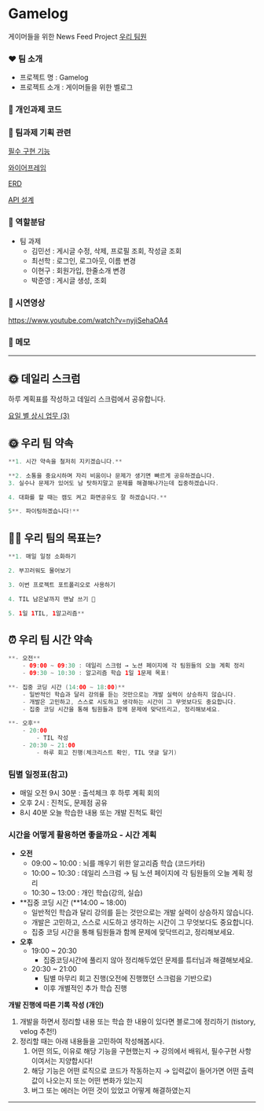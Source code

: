 # Gamelog
게이머들을 위한 News Feed Project
[우리 팀원](https://www.notion.so/a4cae47028824967b4bfb9ab4eae0974?pvs=21)

### ❤ 팀 소개

- 프로젝트 명 :  Gamelog
- 프로젝트 소개 :  게이머들을 위한 벨로그

### 🧡 개인과제 코드

### 💛 팀과제 기획 관련

[필수 구현 기능](https://www.notion.so/ce6998a9e2b6476392147de2e570f4c4?pvs=21)

[와이어프레임](https://www.notion.so/8c827c79c1794de3b0357560ea9c958c?pvs=21)

[ERD](https://www.notion.so/ERD-92a678b3a9ec4d6a85155bd5fec7fd6d?pvs=21)

[API 설계](https://www.notion.so/037487f223dc413b8bc3cfeaa27d64ee?pvs=21)

### 💚 역할분담

- 팀 과제
    - 김민선 : 게시글 수정, 삭제, 프로필 조회, 작성글 조회
    - 최선학 : 로그인, 로그아웃, 이름 변경
    - 이현구 : 회원가입, 한줄소개 변경
    - 박준영 : 게시글 생성, 조회
    

### 💙 시연영상

https://www.youtube.com/watch?v=nyjiSehaOA4

### 💜 메모

---

## 🌞 데일리 스크럼

하루 계획표를 작성하고 데일리 스크럼에서 공유합니다.

[요일 별 상시 업무 (3)](https://www.notion.so/a9274343787248b3bc5044077255d9a3?pvs=21)

## 🌞 우리 팀 약속

```java
**1. 시간 약속을 철저히 지키겠습니다.**

**2. 소통을 중요시하며 자리 비움이나 문제가 생기면 빠르게 공유하겠습니다.
3. 실수나 문제가 있어도 남 탓하지말고 문제를 해결해나가는데 집중하겠습니다.

4. 대화를 할 때는 캠도 켜고 화면공유도 잘 하겠습니다.** 

5**. 파이팅하겠습니다!**
```

## 💪🏻 우리 팀의 목표는?

```java
**1. 매일 일정 소화하기

2. 부끄러워도 물어보기

3. 이번 프로젝트 포트폴리오로 사용하기

4. TIL 남은날까지 맨날 쓰기 📝

5. 1일 1TIL, 1알고리즘**
```

## ⏰ 우리 팀 시간 약속

```kotlin
**- 오전**
    - 09:00 ~ 09:30 : 데일리 스크럼 → 노션 페이지에 각 팀원들의 오늘 계획 정리
    - 09:30 ~ 10:30 : 알고리즘 학습 1일 1문제 목표!

**- 집중 코딩 시간 (14:00 ~ 18:00)**
    - 일반적인 학습과 달리 강의를 듣는 것만으로는 개발 실력이 상승하지 않습니다.
    - 개발은 고민하고, 스스로 시도하고 생각하는 시간이 그 무엇보다도 중요합니다.
    - 집중 코딩 시간을 통해 팀원들과 함께 문제에 맞닥뜨리고, 정리해보세요.

**- 오후**
    - 20:00
        - TIL 작성
    - 20:30 ~ 21:00
        - 하루 회고 진행(체크리스트 확인, TIL 댓글 달기)
```

### 팀별 일정표(참고)

- 매일 오전 9시 30분 : 출석체크 후 하루 계획 회의
- 오후 2시 : 진척도, 문제점 공유
- 8시 40분 오늘 학습한 내용 또는 개발 진척도 확인

### 시간을 어떻게 활용하면 좋을까요 - 시간 계획

- **오전**
    - 09:00 ~ 10:00 :  뇌를 깨우기 위한 알고리즘 학습 (코드카타)
    - 10:00 ~ 10:30 : 데일리 스크럼 → 팀 노션 페이지에 각 팀원들의 오늘 계획 정리
    - 10:30 ~ 13:00 : 개인 학습(강의, 실습)
- **집중 코딩 시간 (**14:00 ~ 18:00)
    - 일반적인 학습과 달리 강의를 듣는 것만으로는 개발 실력이 상승하지 않습니다.
    - 개발은 고민하고, 스스로 시도하고 생각하는 시간이 그 무엇보다도 중요합니다.
    - 집중 코딩 시간을 통해 팀원들과 함께 문제에 맞닥뜨리고, 정리해보세요.
- **오후**
    - 19:00 ~ 20:30
        - 집중코딩시간에 풀리지 않아 정리해두었던 문제를 튜터님과 해결해보세요.
    - 20:30 ~ 21:00
        - 팀별 마무리 회고 진행(오전에 진행했던 스크럼을 기반으로)
        - 이후 개별적인 추가 학습 진행

**개발 진행에 따른 기록 작성 (개인)**

1. 개발을 하면서 정리할 내용 또는 학습 한 내용이 있다면 블로그에 정리하기 (tistory, velog 추천!)
2. 정리할 때는 아래 내용들을 고민하여 작성해봅시다.
    1. 어떤 의도, 이유로 해당 기능을 구현했는지 
    → 강의에서 배워서, 필수구현 사항이여서는 지양합시다!
    2. 해당 기능은 어떤 로직으로 코드가 작동하는지 
    → 입력값이 들어가면 어떤 출력값이 나오는지 또는 어떤 변화가 있는지
    3. 버그 또는 에러는 어떤 것이 있었고 어떻게 해결하였는지

---
